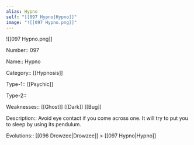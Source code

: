 ```yaml
---
alias: Hypno
self: "[[097 Hypno|Hypno]]"
image: "![[097 Hypno.png]]"
---
```


![[097 Hypno.png]]


Number:: 097

Name:: Hypno

Category:: [[Hypnosis]]

Type-1:: [[Psychic]]

Type-2:: 

Weaknesses:: [[Ghost]] [[Dark]] [[Bug]]

Description:: Avoid eye contact if you come across one. It will try to put you to sleep by using its pendulum.

Evolutions:: [[096 Drowzee|Drowzee]] > [[097 Hypno|Hypno]]
